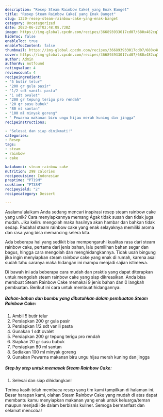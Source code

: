 ```yaml
---
description: "Resep Steam Rainbow Cake{ yang Enak Banget"
title: "Resep Steam Rainbow Cake{ yang Enak Banget"
slug: 1220-resep-steam-rainbow-cake-yang-enak-banget
category: Uncategorized
date: 2023-06-22T02:48:08.738Z
image: https://img-global.cpcdn.com/recipes/366893933017cd07/680x482cq70/steam-rainbow-cake-foto-resep-utama.jpg
hideToc: false
enableToc: true
enableTocContent: false
thumbnail: https://img-global.cpcdn.com/recipes/366893933017cd07/680x482cq70/steam-rainbow-cake-foto-resep-utama.jpg
cover: https://img-global.cpcdn.com/recipes/366893933017cd07/680x482cq70/steam-rainbow-cake-foto-resep-utama.jpg
author: Admin
authorAv: notfound
ratingvalue: 4
reviewcount: 4
recipeingredient:
- "5 butir telur"
- "200 gr gula pasir"
- "1/2 sdt vanili pasta"
- "1 sdt ovalet"
- "200 gr tepung terigu pro rendah"
- "20 gr susu bubuk"
- "80 ml santan"
- "100 ml minyak goreng"
- " Pewarna makanan biru ungu hijau merah kuning dan jingga"
recipeinstructions:

- "Selesai dan siap dinikmati!"
categories:
- Resep
tags:
- steam
- rainbow
- cake

katakunci: steam rainbow cake 
nutrition: 298 calories
recipecuisine: Indonesian
preptime: "PT19M"
cooktime: "PT38M"
recipeyield: "2"
recipecategory: Dessert

---
```



Asalamu'alaikum Anda sedang mencari inspirasi resep steam rainbow cake yang unik? Cara menyiapkannya memang Agak tidak susah dan tidak juga mudah. Jika keliru mengolah maka hasilnya akan hambar dan bahkan tidak sedap. Padahal steam rainbow cake yang enak selayaknya memiliki aroma dan rasa yang bisa memancing selera kita.


Ada beberapa hal yang sedikit bisa mempengaruhi kualitas rasa dari steam rainbow cake, pertama dari jenis bahan, lalu pemilihan bahan segar dan bagus, hingga cara mengolah dan menghidangkannya. Tidak usah bingung jika ingin menyiapkan steam rainbow cake yang enak di rumah, karena asal sudah tahu caranya maka hidangan ini mampu menjadi sajian istimewa.




Di bawah ini ada beberapa cara mudah dan praktis yang dapat diterapkan untuk mengolah steam rainbow cake yang siap dikreasikan. Anda bisa membuat Steam Rainbow Cake memakai 9 jenis bahan dan 0 langkah pembuatan. Berikut ini cara untuk membuat hidangannya.

<!--inarticleads1-->

##### Bahan-bahan dan bumbu yang dibutuhkan dalam pembuatan Steam Rainbow Cake:

1. Ambil 5 butir telur
1. Persiapkan 200 gr gula pasir
1. Persiapkan 1/2 sdt vanili pasta
1. Gunakan 1 sdt ovalet
1. Persiapkan 200 gr tepung terigu pro rendah
1. Siapkan 20 gr susu bubuk
1. Persiapkan 80 ml santan
1. Sediakan 100 ml minyak goreng
1. Gunakan  Pewarna makanan biru ungu hijau merah kuning dan jingga




<!--inarticleads2-->

##### Step by step untuk memasak Steam Rainbow Cake:


1. Selesai dan siap dihidangkan!



Terima kasih telah membaca resep yang tim kami tampilkan di halaman ini. Besar harapan kami, olahan Steam Rainbow Cake yang mudah di atas dapat membantu kamu menyiapkan makanan yang enak untuk keluarga/teman maupun menjadi ide dalam berbisnis kuliner. Semoga bermanfaat dan selamat mencoba!
